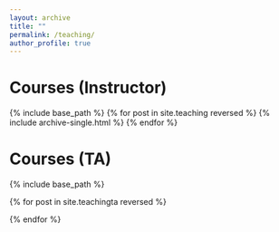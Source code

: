 ```yaml
---
layout: archive
title: ""
permalink: /teaching/
author_profile: true
---
```


Courses (Instructor)
======
  {% include base_path %}
{% for post in site.teaching reversed %}
  {% include archive-single.html %}
{% endfor %}

Courses (TA)
======
 {% include base_path %}
 
{% for post in site.teachingta reversed %}
  
{% endfor %}


 <!---
  {% include archive-single.html %}

 
  --->